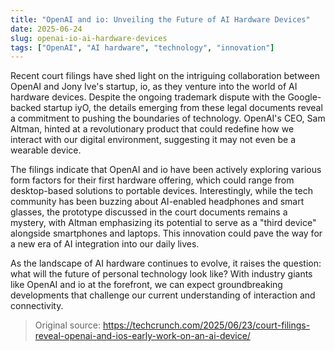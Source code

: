 ```yaml
---
title: "OpenAI and io: Unveiling the Future of AI Hardware Devices"
date: 2025-06-24
slug: openai-io-ai-hardware-devices
tags: ["OpenAI", "AI hardware", "technology", "innovation"]
---
```


Recent court filings have shed light on the intriguing collaboration between OpenAI and Jony Ive's startup, io, as they venture into the world of AI hardware devices. Despite the ongoing trademark dispute with the Google-backed startup iyO, the details emerging from these legal documents reveal a commitment to pushing the boundaries of technology. OpenAI's CEO, Sam Altman, hinted at a revolutionary product that could redefine how we interact with our digital environment, suggesting it may not even be a wearable device.

The filings indicate that OpenAI and io have been actively exploring various form factors for their first hardware offering, which could range from desktop-based solutions to portable devices. Interestingly, while the tech community has been buzzing about AI-enabled headphones and smart glasses, the prototype discussed in the court documents remains a mystery, with Altman emphasizing its potential to serve as a "third device" alongside smartphones and laptops. This innovation could pave the way for a new era of AI integration into our daily lives.

As the landscape of AI hardware continues to evolve, it raises the question: what will the future of personal technology look like? With industry giants like OpenAI and io at the forefront, we can expect groundbreaking developments that challenge our current understanding of interaction and connectivity.

> Original source: https://techcrunch.com/2025/06/23/court-filings-reveal-openai-and-ios-early-work-on-an-ai-device/